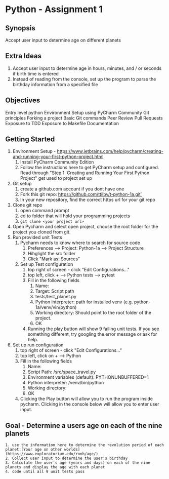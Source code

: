 # Python - Assignment 1

## Synopsis
Accept user input to determine age on different planets

## Extra Ideas
1. Accept user input to determine age in hours, minutes, and / or seconds if birth time is entered
2. Instead of reading from the console, set up the program to parse the birthday information from a specified file

## Objectives
Entry level python
	Environment Setup using PyCharm Community
Git principles
	Forking a project
	Basic Git commands
	Peer Review
	Pull Requests
Exposure to TDD
Exposure to Makefile
Documentation

## Getting Started
1. Environment Setup - https://www.jetbrains.com/help/pycharm/creating-and-running-your-first-python-project.html
    1. Install PyCharm Community Edition
    2. Follow the instructions here to get PyCharm setup and configured. Read through "Step 1. Creating and Running Your First Python Project" get used to project set up
1. Git setup
    1. create a github.com account if you dont have one
    2. Fork this git repo: https://github.com/ttilby/t-python-1a.git`    
    3. In your new repository, find the correct https url for your git repo
2. Clone git repo
    1. open command prompt
    2. cd to folder that will hold your programming projects
    3. `git clone <your project url>` 
2. Open Pycharm and select open project, choose the root folder for the project
   you cloned from git.
3. Run provided unit Tests
    1. Pycharm needs to know where to search for source code
        1. Preferences --> Project: Python-1a --> Project Structure
        2. Hihglight the src folder
        3. Click "Mark as: Sources"
    2. Set up Test configuration
        1. top right of screen - click "Edit Configurations..."
        2. top left, click + --> Python tests --> pytest
        3. Fill in the following fields
            1. Name: <whatever you want>
            2. Target: Script path
            3. tests/test_planet.py
            4. Python interpreter: path for installed venv (e.g. python-1a/venv/vin/python)
            5. Working directory: Should point to the root folder of the project.
            6. OK
        4. Running the play button will show 9 failing unit tests. If you see something different, try googling the error message or ask for help.
4. Set up run configuration
    1. top right of screen - click "Edit Configurations..."
    2. top left, click on + --> Python
    3. Fill in the following fields
        1. Name: <whatever you want>
        2. Script Path: <project path>/src/space_travel.py
        3. Environment variables (default): PYTHONUNBUFFERED=1
        4. Python interpreter: <project path>/venv/bin/python
        5. Working directory: <project path>
        6. OK
    4. Clicking the Play button will allow you to run the program inside pycharm. Clicking in the console below will allow you to enter user input.

## Goal - Determine a users age on each of the nine planets
    1. use the information here to determine the revolution period of each planet:[Your age on other worlds](https://www.exploratorium.edu/ronh/age/)
    2. Collect user input to determine the user's birthday
    3. Calculate the user's age (years and days) on each of the nine planets and display the age with each planet
    4. code until all 9 unit tests pass

